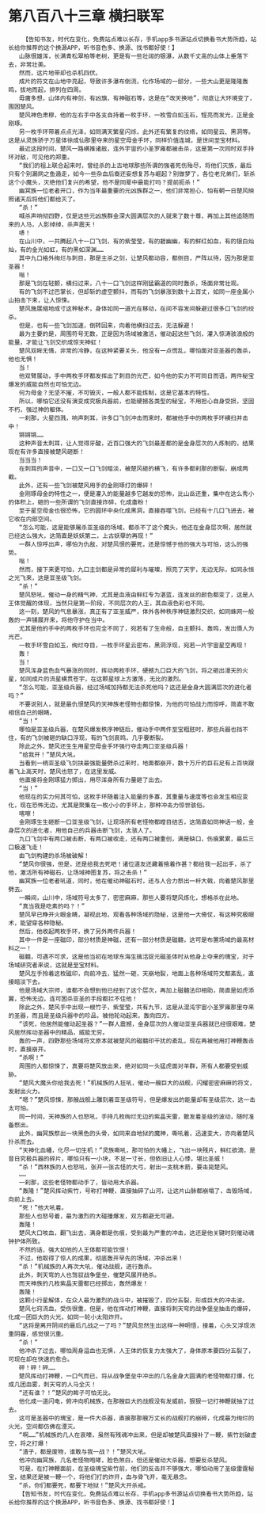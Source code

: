 # 第八百八十三章 横扫联军
        【告知书友，时代在变化，免费站点难以长存，手机app多书源站点切换看书大势所趋，站长给你推荐的这个换源APP，听书音色多、换源、找书都好使！】
       山脉很雄浑，长满青松翠柏等老树，更是有一些壮阔的银瀑，从数千丈高的山体上垂落下去，非常壮美。
       然而，这片地带却也杀机四伏。
       成片的符文在山地中亮起，导致许多瀑布倒流，化作场域的一部分，一些大山更是隆隆轰鸣，拔地而起，排列在四周。
       毋庸多想，山体内有神剑，有凶旗，有神磁石等，这是在“改天换地”，彻底让大环境变了，围困楚风。
       楚风神色肃穆，他的左右手中各支自持着一枚手环，一枚雪白如玉石，锃亮而发光，正是金刚琢。
       另一枚手环带着点点光泽，如同满天繁星闪烁，此外还有繁复的纹络，如同星云、黑洞等。这是从灵族骄子万星体徐成仙那里夺来的星空母金手环，同样价值连城，是世间至宝材料。
       最近这段时间，楚风一路横推诸敌，连外宇宙的小圣罗雍都被击杀，这是第一次同时双手持环对敌，可见他的郑重。
       “我们的祖上联合起来时，曾经杀的上古地球那些所谓的强者死伤殆尽，将他们灭族，最后只有个别漏网之鱼遁走，如今一些杂血后裔还妄想复苏与崛起？别做梦了，各位老兄弟们，斩杀这个小魔头，灭绝他们复兴的希望，他不是同辈中最能打吗？提前扼杀！”
       幽冥族一位老者开口，作为当年最重要的元凶族群之一，他们非常担心，怕有朝一日楚风映照诸天后将他们都给灭了。
       “杀！”
       喊杀声响彻四野，仅是这些元凶族群金深大圆满层次的人就来了数十尊，再加上其他追随而来的人马，人影绰绰，杀声震天！
       哧！
       在山川中，一共腾起八十一口飞剑，有的紫莹莹，有的碧幽幽，有的鲜红如血，有的银白灿灿，有的金光如虹，有的黑如深渊……
       其中九口格外绚烂与刺目，那是主杀之剑，让楚风都动容，都侧目，严阵以待，因为那是亚圣器！
       嗡！
       那是飞剑在轻颤，横扫过来，八十一口飞剑这样刚猛霸道的同时轰杀，场面非常壮观。
       有的飞剑不过巴掌长，但却斩的虚空颤抖，而有的飞剑暴涨到数十上百丈，如同一座金属小山拍击下来，让人惊悚。
       楚风施展缩地成寸这种秘术，身体如同一道光在移动，在间不容发间躲避过很多口飞剑的绞杀。
       但是，也有一些飞剑加速，倒转回来，向着他横扫过去，无法躲避！
       最为主要的是，周围符号无数，正是因为场域被激活，催动起这些飞剑，灌入惊涛骇浪般的能量，才能让飞剑交织成惊天神虹！
       楚风双眸无情，非常的冷静，在这种紧要关头，他没有一点慌乱，哪怕面对亚圣器的轰杀，他也无惧！
       当！
       他双臂展动，手中两枚手环都发挥出了刺目的光芒，如今他的实力不可同日而语，两件秘宝爆发的威能自然也可怕无边。
       何为母金？无坚不摧，不可毁灭，一般人都不能炼制，这是它基本的特性。
       所以，哪怕它还没有演变成究极兵器前，也能硬撼各类型的秘宝，不用担心自身受损，坚固不朽，强过神的躯体。
       一刹那，火星四溅，响声刺耳，许多口飞剑冲击而来时，都被他手中的两枚手环横扫并击中！
       锵锵锵……
       这种声音太刺耳，让人觉得牙酸，近百口强大的飞剑最差都的是金身层次的人炼制的，结果现在有许多直接被楚风砸断！
       当当当！
       在刺耳的声音中，一口又一口飞剑暗淡，被楚风砸的横飞，有许多都刹那的断裂，崩成两截。
       此外，还有一些飞剑被楚风用手的金刚琢打的爆碎！
       金刚琢母金的特性之一，便是灌入的能量越多它越发的恐怖，比山岳还重，集中在这么秀小的体积上，砸的一些所谓的飞剑直接炸碎，化成齑粉！
       至于星空母金也很恐怖，它的圆环中央化成黑洞，直接吞噬飞剑，已经有十几口飞进去，被它收在内部空间。
       “怎么可能，这是能够屠杀亚圣级的场域，都杀不了这个魔头，他还在金身层次啊，居然就已经这么强大，这简直是妖妖第二，上古妖孽的再现！”
       一群人惊呼出声，哪怕为仇敌，对楚风恨的要死，还是惊憾于他的强大与可怕，这么的强势。
       嗡！
       然而，接下来更可怕，九口主剑都是异常的犀利与璀璨，照亮了天宇，无边无际，如同永恒之光飞来，这是亚圣级飞剑。
       “杀！”
       楚风怒吼，催动一身的精气神，尤其是血液由鲜红专为湛蓝，连发丝的颜色都变了，这是人王体觉醒的体现，当然只是第一阶段，不同层次的人王，其血液色彩也不同。
       这一刻，楚风的气息暴涨，真正有了亚圣威严，体外各种秩序神链激烈交织，如同蛛网一般轰的一声铺展开来，将他守护在当中。
       尤其是他的手中的两枚手环也完全不同了，宛若有了生命般，自主颤抖、轰鸣，发出慑人为光芒。
       一枚手环雪白如玉，绚烂夺目，一枚手环星云密布，黑洞浮现，宛若一片宇宙星空再现！
       轰！
       当！
       楚风浑身蓝色血气暴涨的同时，挥动两枚手环，硬撼九口巨大的飞剑，将之砸出漫天的火星，如同成片的流星横贯苍宇，在这颗星球上方激荡，无比的激烈。
       “怎么可能，亚圣级兵器，经过场域加持都无法杀死他吗？这还是金身大圆满层次的进化者吗？”
       不要说别人，就是最仇恨楚风的天神族老怪物也都惊悚，为他的可怕战力而惊呼，简直不敢相信自己的眼睛。
       “当！”
       哪怕是亚圣级兵器，在楚风爆发秩序神链后，催动手中两件至宝粗胚时，那些兵器也挡不住，有的飞剑被砸的缺口浮现，有的飞剑哀鸣，几乎要断裂。
       除此之外，楚风还生生用星空母金手环强行夺走两口亚圣级兵器！
       “给我开！”楚风大吼。
       当看到一柄亚圣级飞剑挟最强能量劈杀过来时，地面都崩开，数十万斤的巨石足有上百块跟着飞上高天时，楚风也怒了，在这里发威。
       他直接将金刚琢猛力掷出，用尽浑身所有力量砸了出去。
       “当！”
       他现在的实力何其可怕，这枚手环随着注入能量的多寡，其重量与速度等也会发生相应变化，现在恐怖无边，尤其是聚集在一枚小小的手环上，那种冲击力惊世骇俗。
       喀嚓！
       金刚琢生生砸断一口亚圣级飞剑，让现场所有老怪物都瞠目结舌，这简直如同神话一般，金身层次的进化者，用他自己的兵器击断飞剑，太骇人了。
       九口飞剑中有两口被击断，有两口被收走，还有两口被重创，满是缺口，伤痕累累，最后三口极速飞走！
       由飞剑构建的杀场被破解！
       “楚风你很强，但是，还是给我去死吧！诸位道友还藏着掖着作甚？都给我一起出手，杀了他，激活所有神磁石，让场域神图复苏，将之击杀！”
       幽冥族一位老者吼道，同时，他在催动神磁石时，还与人合力祭出一杆大戟，向着楚风那里劈去。
       一瞬间，山川中，场域符号太多了，密密麻麻，那些人要将楚风炼化，想格杀在此地。
       “真当我是吃素的吗？！”
       楚风早已睁开火眼金睛，凝视此地，观看各种场域的隐秘，这是他一大倚仗，有这种究极眼术，能望穿各种隐秘。
       然后，他收起两枚手环，换了另外两件兵器！
       其中一件是一座磁印，部分材质是神磁，还有一部分材质是磁髓，这可是布置场域的最高材料之一！
       磁髓，可遇不可求，这是他当初在地球东海生擒活捉元磁圣体时从他身上夺来的瑰宝，对于场域研究者来说，这就是至宝材料。
       楚风左手拎着这枚磁印，向前冲去，猛然一砸，天崩地裂，地面上各种场域符文都紊乱，直接暗淡下去。
       他是场域大宗师，谁都不会想到他已经到了这个层次，再加上磁髓法印相助，简直是如虎添翼，恐怖无边，连可困杀亚圣的手段都拦不住他！
       除此之外，楚风手中出现一根竹子，紫莹莹，共有九节，这是从混沌宇宙小圣罗雍那里夺来的圣器，而且是圣级兵器中的珍品，被他轮动起来，轰向四方。
       “该死，他居然能催动起圣器？”一群人震撼，金身层次的人催动亚圣兵器就已经很艰难，楚风居然挥动圣器中的精品，威能无穷。
       轰的一声，四野那些场域符文原本就被楚风的磁髓印干扰的紊乱，现在再被他用打神鞭轰击时，直接崩开。
       “杀啊！”
       周围的人都惊悚了，真要将楚风放出来，绝对如同一头猛虎面对羊群，所有人都要受到威胁。
       “楚风大魔头你给我去死！”机械族的人狂吼，催动一艘巨大的战舰，闪耀密密麻麻的符文，发射出火力。
       “嗯？”楚风惊悚，那艘战舰上雕刻着亚圣级符号，但是爆发出的能量却有圣级层次，这一击太可怕。
       同一时间，天神族的人也怒吼，手持几枚绚烂无边的紫晶天雷，散发着圣级的波动，随时准备祭出。
       此外，幽冥族祭出一块黑色的头骨，如同来自地狱的魔神，嘶吼着，迅速变大，亦向着楚风扑杀而去。
       “天神化血幡，化尽一切生机！”灵族嘶吼，那可怕的大幡上，飞出一块残片，鲜红欲滴，是昔日究极兵器的碎片，哪怕只有一小块，不足一寸长，但依旧让人心悸，堪比圣威！
       “杀！”西林族的人也怒吼，张开一张古怪的大弓，射出一支桃木箭，要击毙楚风。
       ……
       一刹那，这些老怪物都动手了，皆动用大杀器。
       “轰隆！”楚风挥动紫竹，号称打神鞭，直接抽碎了山河，让这片山脉都崩塌了，击毁场域，向前上去。
       “死！”他大吼着。
       那些人也怒号着，最为激烈的大碰撞爆发，双方都避无可避。
       轰隆！
       楚风大口咳血，翻飞出去，满身都是伤痕，受到最为严重的冲击，这还是他关键时刻催动魂钟护体所致。
       不然的话，强大如他的人王体都可能饮恨！
       不过，他取得了惊人的成果，彻底轰开早先的场域，冲杀出来！
       “杀！”机械族的人再次大吼，催动战舰，进行轰杀。
       此外，刺天穹的人也驾驭战争堡垒，催楚风展开绝杀。
       而天神族的几枚紫晶天雷都已经掷出，轰然爆发！
       轰隆！
       这颗小行星解体，在众人最为激烈的战斗中，被摧毁了，四分五裂，形成巨大的冲击波。
       楚风七窍流血，受伤很重，但是，他在挥动打神鞭，直接将刺天穹的战争堡垒抽击的爆碎，化成一团巨大的火光，如同一轮小太阳炸开。
       “这将是离开阴间的最后几战之一了吗？”楚风忽然生出这样一种明悟，接着，心头又浮现浓重阴霾，感觉很沉重。
       “杀！”
       他冲杀了过去，哪怕周身溢血也无惧，人王体的恢复力太强大了，身体原本要四分五裂了，可现在却在快速的愈合。
       砰！砰！砰……
       楚风挥动打神鞭，一口气而已，将从战争堡垒中冲出的几名金身大圆满的老怪物都打爆，化成几团血雾，刺天穹的人马全灭！
       “还有谁？！”楚风的眸子可怕无比。
       他化成一道闪电，俯冲向机械族，在那艘巨大的战舰没有发威前，狠狠一记打神鞭就抽了过去。
       这可是圣器中的瑰宝，是一件大杀器，直接那那艘万丈长的战舰打的崩碎，化成最为绚烂的火光，空间都仿佛在湮灭。
       “啊……”机械族的几人在哀嚎，虽然有残魂冲出来，但是却被楚风直接补了一鞭，紫竹划破虚空，将之打爆！
       “渣子，都是废物，谁敢与我一战？！”楚风大吼。
       他冲向幽冥族，几名老怪物咆哮，脸色煞白，但还是催动大杀器，想要反杀楚风。
       可是，在打神鞭面前，在圣级瑰宝紫竹前，他们的反击并不够强大，哪怕动用了圣级雷霆秘宝，结果还是被一鞭一个，将他们打的炸开，血与骨飞开，毫无悬念。
       “杀，你们都要死，都要下地狱！”楚风大开杀戒。
       【告知书友，时代在变化，免费站点难以长存，手机app多书源站点切换看书大势所趋，站长给你推荐的这个换源APP，听书音色多、换源、找书都好使！】